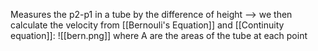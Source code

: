 Measures the p2-p1 in a tube by the difference of height --> we then calculate the velocity from [[Bernouli's Equation]] and [[Continuity equation]]:
![[bern.png]]
where A are the areas of the tube at each point